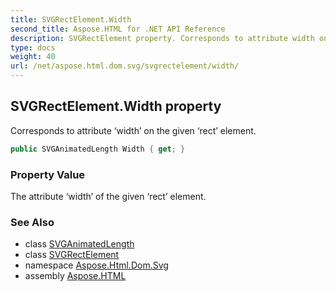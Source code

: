 ```yaml
---
title: SVGRectElement.Width
second_title: Aspose.HTML for .NET API Reference
description: SVGRectElement property. Corresponds to attribute width on the given rect element
type: docs
weight: 40
url: /net/aspose.html.dom.svg/svgrectelement/width/
---
```

## SVGRectElement.Width property

Corresponds to attribute ‘width’ on the given ‘rect’ element.

```csharp
public SVGAnimatedLength Width { get; }
```

### Property Value

The attribute ‘width’ of the given ‘rect’ element.

### See Also

* class [SVGAnimatedLength](../../../aspose.html.dom.svg.datatypes/svganimatedlength/)
* class [SVGRectElement](../)
* namespace [Aspose.Html.Dom.Svg](../../svgrectelement/)
* assembly [Aspose.HTML](../../../)
